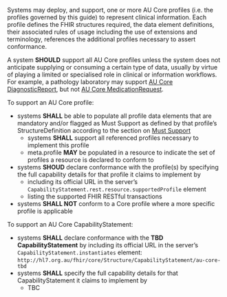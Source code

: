 Systems may deploy, and support, one or more AU Core profiles (i.e. the profiles governed by this guide) to represent clinical information. Each profile defines the FHIR structures required, the data element definitions, their associated rules of usage including the use of extensions and terminology, references the additional profiles necessary to assert conformance.

A system **SHOULD** support all AU Core profiles unless the system does not anticipate supplying or consuming a certain type of data, usually by virtue of playing a limited or specialised role in clinical or information workflows. For example, a pathology laboratory may support [AU Core DiagnosticReport](StructureDefinition-au-core-diagnosticreport.html), but not [AU Core MedicationRequest](StructureDefinition-au-core-medicationrequest.html).

To support an AU Core profile:
- systems **SHALL** be able to populate all profile data elements that are mandatory and/or flagged as Must Support as defined by that profile’s StructureDefinition according to the section on [Must Support](must-support.html)
  - systems **SHALL** support all referenced profiles necessary to implement this profile
  - meta.profile **MAY** be populated in a resource to indicate the set of profiles a resource is declared to conform to 
- systems **SHOUD** declare conformance with the profile(s) by specifying the full capability details for that profile it claims to implement by
  - including its official URL in the server’s `CapabilityStatement.rest.resource.supportedProfile` element 
  - listing the supported FHIR RESTful transactions
- systems **SHALL NOT** conform to a Core profile where a more specific profile is applicable

To support an AU Core CapabilityStatement:
- systems **SHALL** declare conformance with the **TBD CapabilityStatement**  by including its official URL in the server’s `CapabilityStatement.instantiates` element: `http://hl7.org.au/fhir/core/Structure/CapabilityStatement/au-core-tbd`
- systems **SHALL** specify the full capability details for that CapabilityStatement it claims to implement by
  - TBC









